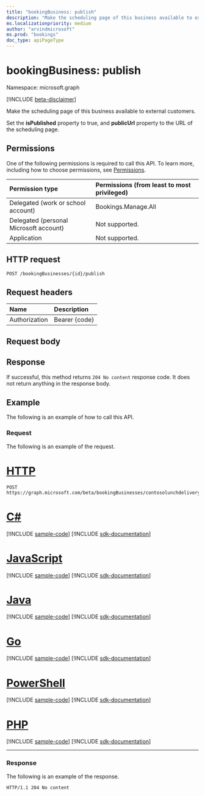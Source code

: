 ```yaml
---
title: "bookingBusiness: publish"
description: "Make the scheduling page of this business available to external customers."
ms.localizationpriority: medium
author: "arvindmicrosoft"
ms.prod: "bookings"
doc_type: apiPageType
---
```


# bookingBusiness: publish

Namespace: microsoft.graph

 [!INCLUDE [beta-disclaimer](../../includes/beta-disclaimer.md)]

Make the scheduling page of this business available to external customers.

Set the **isPublished** property to true, and **publicUrl** property to the URL of the scheduling page.

## Permissions
One of the following permissions is required to call this API. To learn more, including how to choose permissions, see [Permissions](/graph/permissions-reference).

|Permission type      | Permissions (from least to most privileged)              |
|:--------------------|:---------------------------------------------------------|
|Delegated (work or school account) |  Bookings.Manage.All   |
|Delegated (personal Microsoft account) | Not supported.   |
|Application | Not supported.  |

## HTTP request
<!-- { "blockType": "ignored" } -->
```http
POST /bookingBusinesses/{id}/publish
```
## Request headers
| Name       | Description|
|:---------------|:----------|
| Authorization  | Bearer {code}|

## Request body

## Response
If successful, this method returns `204 No content` response code. It does not return anything in the response body.

## Example
The following is an example of how to call this API.
### Request
The following is an example of the request.

# [HTTP](#tab/http)
<!-- {
  "blockType": "request",
  "name": "bookingbusiness_publish",
  "sampleKeys": ["contosolunchdelivery@contoso.onmicrosoft.com"]
}-->
```http
POST https://graph.microsoft.com/beta/bookingBusinesses/contosolunchdelivery@contoso.onmicrosoft.com/publish
```

# [C#](#tab/csharp)
[!INCLUDE [sample-code](../includes/snippets/csharp/bookingbusiness-publish-csharp-snippets.md)]
[!INCLUDE [sdk-documentation](../includes/snippets/snippets-sdk-documentation-link.md)]

# [JavaScript](#tab/javascript)
[!INCLUDE [sample-code](../includes/snippets/javascript/bookingbusiness-publish-javascript-snippets.md)]
[!INCLUDE [sdk-documentation](../includes/snippets/snippets-sdk-documentation-link.md)]

# [Java](#tab/java)
[!INCLUDE [sample-code](../includes/snippets/java/bookingbusiness-publish-java-snippets.md)]
[!INCLUDE [sdk-documentation](../includes/snippets/snippets-sdk-documentation-link.md)]

# [Go](#tab/go)
[!INCLUDE [sample-code](../includes/snippets/go/bookingbusiness-publish-go-snippets.md)]
[!INCLUDE [sdk-documentation](../includes/snippets/snippets-sdk-documentation-link.md)]

# [PowerShell](#tab/powershell)
[!INCLUDE [sample-code](../includes/snippets/powershell/bookingbusiness-publish-powershell-snippets.md)]
[!INCLUDE [sdk-documentation](../includes/snippets/snippets-sdk-documentation-link.md)]

# [PHP](#tab/php)
[!INCLUDE [sample-code](../includes/snippets/php/bookingbusiness-publish-php-snippets.md)]
[!INCLUDE [sdk-documentation](../includes/snippets/snippets-sdk-documentation-link.md)]

---

### Response
The following is an example of the response.
<!-- {
  "blockType": "response"
} -->
```http
HTTP/1.1 204 No content
```

<!-- uuid: 8fcb5dbc-d5aa-4681-8e31-b001d5168d79
2015-10-25 14:57:30 UTC -->
<!--
{
  "type": "#page.annotation",
  "description": "bookingBusiness: publish",
  "keywords": "",
  "section": "documentation",
  "tocPath": "",
  "suppressions": [
  ]
}
-->


